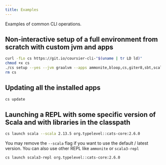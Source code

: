 ```yaml
---
title: Examples
---
```


Examples of common CLI operations.

## Non-interactive setup of a full environment from scratch with custom jvm and apps

```bash
curl -fLo cs https://git.io/coursier-cli-"$(uname | tr LD ld)"
chmod +x cs
./cs setup --yes --jvm graalvm --apps ammonite,bloop,cs,giter8,sbt,scala,scalafmt
rm cs
```

## Updating all the installed apps

```bash
cs update
```

## Launching a REPL with some specific version of Scala and with libraries in the classpath

```bash
cs launch scala --scala 2.13.5 org.typelevel::cats-core:2.6.0
```

You may remove the `--scala` flag if you want to use the default / latest version.
You can also use other REPL like `ammonite` or `scala3-repl`

```bash
cs launch scala3-repl org.typelevel::cats-core:2.6.0
```
